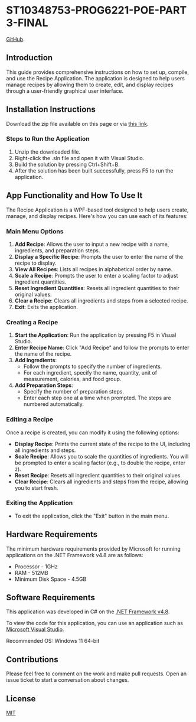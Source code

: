# ST10348753-PROG6221-POE-PART 3-FINAL

[GitHub](https://github.com/ST10348753-ZSAAIMAN/ST10348753-PROG6221-POE-PART-1.git).

## Introduction
This guide provides comprehensive instructions on how to set up, compile, and use the Recipe Application. The application is designed to help users manage recipes by allowing them to create, edit, and display recipes through a user-friendly graphical user interface.

## Installation Instructions
Download the zip file available on this page or via [this link](https://github.com/ST10348753-ZSAAIMAN/ST10348753-PROG6221-POE-PART-1.git).

### Steps to Run the Application
1. Unzip the downloaded file.
2. Right-click the .sln file and open it with Visual Studio.
3. Build the solution by pressing Ctrl+Shift+B.
4. After the solution has been built successfully, press F5 to run the application.

## App Functionality and How To Use It
The Recipe Application is a WPF-based tool designed to help users create, manage, and display recipes. Here's how you can use each of its features:

### Main Menu Options
1. **Add Recipe**: Allows the user to input a new recipe with a name, ingredients, and preparation steps.
2. **Display a Specific Recipe**: Prompts the user to enter the name of the recipe to display.
3. **View All Recipes**: Lists all recipes in alphabetical order by name.
4. **Scale a Recipe**: Prompts the user to enter a scaling factor to adjust ingredient quantities.
5. **Reset Ingredient Quantities**: Resets all ingredient quantities to their original values.
6. **Clear a Recipe**: Clears all ingredients and steps from a selected recipe.
7. **Exit**: Exits the application.

### Creating a Recipe
1. **Start the Application**: Run the application by pressing F5 in Visual Studio.
2. **Enter Recipe Name**: Click "Add Recipe" and follow the prompts to enter the name of the recipe.
3. **Add Ingredients**:
   - Follow the prompts to specify the number of ingredients.
   - For each ingredient, specify the name, quantity, unit of measurement, calories, and food group.
4. **Add Preparation Steps**:
   - Specify the number of preparation steps.
   - Enter each step one at a time when prompted. The steps are numbered automatically.

### Editing a Recipe
Once a recipe is created, you can modify it using the following options:
- **Display Recipe**: Prints the current state of the recipe to the UI, including all ingredients and steps.
- **Scale Recipe**: Allows you to scale the quantities of ingredients. You will be prompted to enter a scaling factor (e.g., to double the recipe, enter `2`).
- **Reset Recipe**: Resets all ingredient quantities to their original values.
- **Clear Recipe**: Clears all ingredients and steps from the recipe, allowing you to start fresh.

### Exiting the Application
- To exit the application, click the "Exit" button in the main menu.

## Hardware Requirements
The minimum hardware requirements provided by Microsoft for running applications on the .NET Framework v4.8 are as follows:

- Processor - 1GHz
- RAM - 512MB
- Minimum Disk Space - 4.5GB

## Software Requirements
This application was developed in C# on the [.NET Framework v4.8](https://support.microsoft.com/en-us/topic/microsoft-net-framework-4-8-offline-installer-for-windows-9d23f658-3b97-68ab-d013-aa3c3e7495e0).

To view the code for this application, you can use an application such as [Microsoft Visual Studio](https://visualstudio.microsoft.com/vs/community/).

Recommended OS: Windows 11 64-bit

## Contributions
Please feel free to comment on the work and make pull requests. Open an issue ticket to start a conversation about changes.

## License
[MIT](https://choosealicense.com/licenses/mit/)
